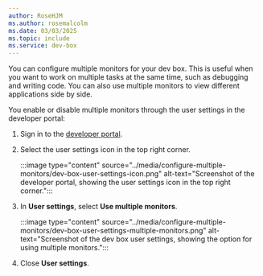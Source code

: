```yaml
---
author: RoseHJM
ms.author: rosemalcolm
ms.date: 03/03/2025
ms.topic: include
ms.service: dev-box
---
```


You can configure multiple monitors for your dev box. This is useful when you want to work on multiple tasks at the same time, such as debugging and writing code. You can also use multiple monitors to view different applications side by side.

You enable or disable multiple monitors through the user settings in the developer portal:

1. Sign in to the [developer portal](https://aka.ms/devbox-portal).

1. Select the user settings icon in the top right corner.
 
   :::image type="content" source="../media/configure-multiple-monitors/dev-box-user-settings-icon.png" alt-text="Screenshot of the developer portal, showing the user settings icon in the top right corner.":::

1. In **User settings**, select **Use multiple monitors**.
 
   :::image type="content" source="../media/configure-multiple-monitors/dev-box-user-settings-multiple-monitors.png" alt-text="Screenshot of the dev box user settings, showing the option for using multiple monitors.":::

1. Close **User settings**.